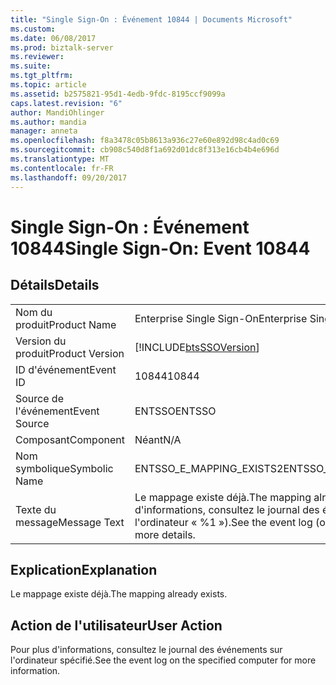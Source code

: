 ```yaml
---
title: "Single Sign-On : Événement 10844 | Documents Microsoft"
ms.custom: 
ms.date: 06/08/2017
ms.prod: biztalk-server
ms.reviewer: 
ms.suite: 
ms.tgt_pltfrm: 
ms.topic: article
ms.assetid: b2575821-95d1-4edb-9fdc-8195ccf9099a
caps.latest.revision: "6"
author: MandiOhlinger
ms.author: mandia
manager: anneta
ms.openlocfilehash: f8a3478c05b8613a936c27e60e892d98c4ad0c69
ms.sourcegitcommit: cb908c540d8f1a692d01dc8f313e16cb4b4e696d
ms.translationtype: MT
ms.contentlocale: fr-FR
ms.lasthandoff: 09/20/2017
---
```

# <a name="single-sign-on-event-10844"></a><span data-ttu-id="e8eea-102">Single Sign-On : Événement 10844</span><span class="sxs-lookup"><span data-stu-id="e8eea-102">Single Sign-On: Event 10844</span></span>
## <a name="details"></a><span data-ttu-id="e8eea-103">Détails</span><span class="sxs-lookup"><span data-stu-id="e8eea-103">Details</span></span>  
  
|||  
|-|-|  
|<span data-ttu-id="e8eea-104">Nom du produit</span><span class="sxs-lookup"><span data-stu-id="e8eea-104">Product Name</span></span>|<span data-ttu-id="e8eea-105">Enterprise Single Sign-On</span><span class="sxs-lookup"><span data-stu-id="e8eea-105">Enterprise Single Sign-On</span></span>|  
|<span data-ttu-id="e8eea-106">Version du produit</span><span class="sxs-lookup"><span data-stu-id="e8eea-106">Product Version</span></span>|[!INCLUDE[btsSSOVersion](../includes/btsssoversion-md.md)]|  
|<span data-ttu-id="e8eea-107">ID d'événement</span><span class="sxs-lookup"><span data-stu-id="e8eea-107">Event ID</span></span>|<span data-ttu-id="e8eea-108">10844</span><span class="sxs-lookup"><span data-stu-id="e8eea-108">10844</span></span>|  
|<span data-ttu-id="e8eea-109">Source de l'événement</span><span class="sxs-lookup"><span data-stu-id="e8eea-109">Event Source</span></span>|<span data-ttu-id="e8eea-110">ENTSSO</span><span class="sxs-lookup"><span data-stu-id="e8eea-110">ENTSSO</span></span>|  
|<span data-ttu-id="e8eea-111">Composant</span><span class="sxs-lookup"><span data-stu-id="e8eea-111">Component</span></span>|<span data-ttu-id="e8eea-112">Néant</span><span class="sxs-lookup"><span data-stu-id="e8eea-112">N/A</span></span>|  
|<span data-ttu-id="e8eea-113">Nom symbolique</span><span class="sxs-lookup"><span data-stu-id="e8eea-113">Symbolic Name</span></span>|<span data-ttu-id="e8eea-114">ENTSSO_E_MAPPING_EXISTS2</span><span class="sxs-lookup"><span data-stu-id="e8eea-114">ENTSSO_E_MAPPING_EXISTS2</span></span>|  
|<span data-ttu-id="e8eea-115">Texte du message</span><span class="sxs-lookup"><span data-stu-id="e8eea-115">Message Text</span></span>|<span data-ttu-id="e8eea-116">Le mappage existe déjà.</span><span class="sxs-lookup"><span data-stu-id="e8eea-116">The mapping already exists.</span></span> <span data-ttu-id="e8eea-117">Pour plus d'informations, consultez le journal des événements (sur l'ordinateur « %1 »).</span><span class="sxs-lookup"><span data-stu-id="e8eea-117">See the event log (on computer ‘%1’) for more details.</span></span>|  
  
## <a name="explanation"></a><span data-ttu-id="e8eea-118">Explication</span><span class="sxs-lookup"><span data-stu-id="e8eea-118">Explanation</span></span>  
 <span data-ttu-id="e8eea-119">Le mappage existe déjà.</span><span class="sxs-lookup"><span data-stu-id="e8eea-119">The mapping already exists.</span></span>  
  
## <a name="user-action"></a><span data-ttu-id="e8eea-120">Action de l'utilisateur</span><span class="sxs-lookup"><span data-stu-id="e8eea-120">User Action</span></span>  
 <span data-ttu-id="e8eea-121">Pour plus d'informations, consultez le journal des événements sur l'ordinateur spécifié.</span><span class="sxs-lookup"><span data-stu-id="e8eea-121">See the event log on the specified computer for more information.</span></span>